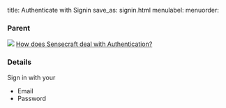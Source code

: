 title: Authenticate with Signin
save_as: signin.html
menulabel:
menuorder:
### Parent
![]({static}/images/ibis/issue_sm.png) [How does Sensecraft deal with Authentication?](howauthenticate.html)

### Details

Sign in with your

* Email
* Password
